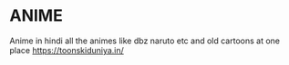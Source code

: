 # ANIME
Anime in hindi
all the animes like dbz naruto etc and old cartoons at one place
https://toonskiduniya.in/
